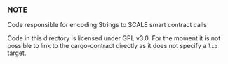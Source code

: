 ### NOTE

Code responsible for encoding Strings to SCALE smart contract calls 

Code in this directory is licensed under GPL v3.0.
For the moment it is not possible to link to the cargo-contract directly as it does not specify a `lib` target.
